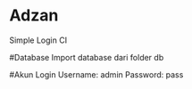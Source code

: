 # Adzan
Simple Login CI


#Database
Import database dari folder db


#Akun Login
Username: admin
Password: pass
